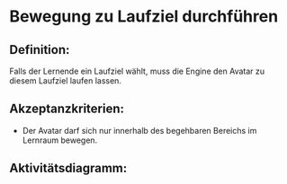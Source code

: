 # Bewegung zu Laufziel durchführen


## Definition:

Falls der Lernende ein Laufziel wählt, muss die Engine den Avatar zu diesem Laufziel laufen lassen.


## Akzeptanzkriterien:

- Der Avatar darf sich nur innerhalb des begehbaren Bereichs im Lernraum bewegen.

## Aktivitätsdiagramm:


